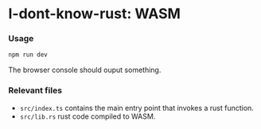 # I-dont-know-rust: WASM

### Usage

```bash
npm run dev
```
The browser console should ouput something.


### Relevant files

- `src/index.ts` contains the main entry point that invokes a rust function.
- `src/lib.rs` rust code compiled to WASM.